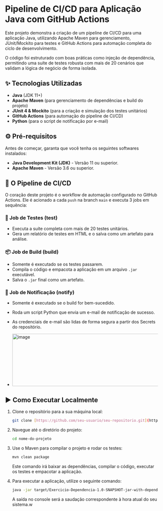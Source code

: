# Pipeline de CI/CD para Aplicação Java com GitHub Actions

Este projeto demonstra a criação de um pipeline de CI/CD para uma aplicação Java, utilizando Apache Maven para gerenciamento, JUnit/Mockito para testes e GitHub Actions para automação completa do ciclo de desenvolvimento.

O código foi estruturado com boas práticas como injeção de dependência, permitindo uma suíte de testes robusta com mais de 20 cenários que validam a lógica de negócio de forma isolada.

## ✨ Tecnologias Utilizadas
* **Java** (JDK 11+)
* **Apache Maven** (para gerenciamento de dependências e build do projeto)
* **JUnit 4 & Mockito** (para a criação e simulação dos testes unitários)
* **GitHub Actions** (para automação do pipeline de CI/CD)
* **Python** (para o script de notificação por e-mail)

## ⚙️ Pré-requisitos
Antes de começar, garanta que você tenha os seguintes softwares instalados:

* **Java Development Kit (JDK)** - Versão 11 ou superior.
* **Apache Maven** - Versão 3.6 ou superior.

## 🚀 O Pipeline de CI/CD
O coração deste projeto é o workflow de automação configurado no GitHub Actions. Ele é acionado a cada `push` na branch `main` e executa 3 jobs em sequência:

### 🧪 Job de Testes (test)
* Executa a suíte completa com mais de 20 testes unitários.
* Gera um relatório de testes em HTML e o salva como um artefato para análise.

### 📦 Job de Build (build)
* Somente é executado se os testes passarem.
* Compila o código e empacota a aplicação em um arquivo `.jar` executável.
* Salva o `.jar` final como um artefato.


### 📧 Job de Notificação (notify)
* Somente é executado se o build for bem-sucedido.
* Roda um script Python que envia um e-mail de notificação de sucesso.
* As credenciais de e-mail são lidas de forma segura a partir dos Secrets do repositório.

* <img width="635" height="172" alt="image" src="https://github.com/user-attachments/assets/da6e5288-3044-4642-ad5d-ffdb5df36286" />

## ▶️ Como Executar Localmente
1.  Clone o repositório para a sua máquina local:
    ```bash
    git clone [https://github.com/seu-usuario/seu-repositorio.git](https://github.com/seu-usuario/seu-repositorio.git)
    ```
2.  Navegue até o diretório do projeto:
    ```bash
    cd nome-do-projeto
    ```
3.  Use o Maven para compilar o projeto e rodar os testes:
    ```bash
    mvn clean package
    ```
    Este comando irá baixar as dependências, compilar o código, executar os testes e empacotar a aplicação.

4.  Para executar a aplicação, utilize o seguinte comando:
    ```bash
    java -jar target/Exercicio-Dependencia-1.0-SNAPSHOT-jar-with-dependencies.jar
    ```
    A saída no console será a saudação correspondente à hora atual do seu sistema.w
